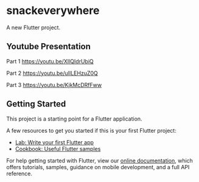 # snackeverywhere

A new Flutter project.

## Youtube Presentation
Part 1
https://youtu.be/XIlQIdrUbiQ

Part 2
https://youtu.be/ulILEHzuZ0Q

Part 3
https://youtu.be/KjkMcDRfFww

## Getting Started

This project is a starting point for a Flutter application.

A few resources to get you started if this is your first Flutter project:

- [Lab: Write your first Flutter app](https://flutter.dev/docs/get-started/codelab)
- [Cookbook: Useful Flutter samples](https://flutter.dev/docs/cookbook)

For help getting started with Flutter, view our
[online documentation](https://flutter.dev/docs), which offers tutorials,
samples, guidance on mobile development, and a full API reference.


